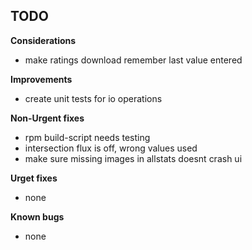 
## TODO

**Considerations**
* make ratings download remember last value entered

**Improvements**
* create unit tests for io operations

**Non-Urgent fixes**
* rpm build-script needs testing
* intersection flux is off, wrong values used
* make sure missing images in allstats doesnt crash ui

**Urget fixes**
* none

**Known bugs**
* none

